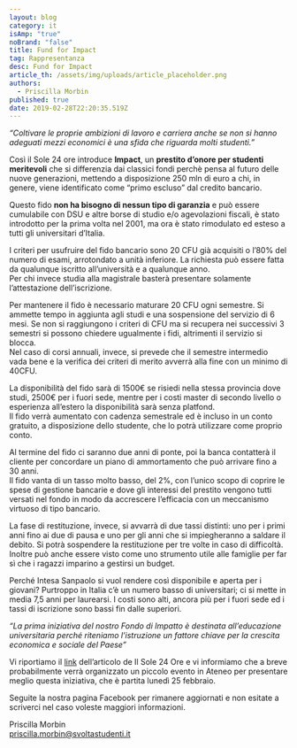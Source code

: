 ```yaml
---
layout: blog
category: it
isAmp: "true"
noBrand: "false"
title: Fund for Impact
tag: Rappresentanza
desc: Fund for Impact
article_th: /assets/img/uploads/article_placeholder.png
authors:
  - Priscilla Morbin
published: true
date: 2019-02-28T22:20:35.519Z
---
```

*“Coltivare le proprie ambizioni di lavoro e carriera anche se non si hanno adeguati mezzi economici è una sfida che riguarda molti studenti.”*

Così il Sole 24 ore introduce  **Impact**, un  **prestito d’onore per studenti meritevoli**  che si differenzia dai classici fondi perchè pensa al futuro delle nuove generazioni, mettendo a disposizione 250 mln di euro a chi, in genere, viene identificato come “primo escluso” dal credito bancario.

Questo fido  **non ha bisogno di nessun tipo di garanzia**  e può essere cumulabile con DSU e altre borse di studio e/o agevolazioni fiscali, è stato introdotto per la prima volta nel 2001, ma ora è stato rimodulato ed esteso a tutti gli universitari d’Italia.

I criteri per usufruire del fido bancario sono 20 CFU già acquisiti o l’80% del numero di esami, arrotondato a unità inferiore. La richiesta può essere fatta da qualunque iscritto all’università e a qualunque anno.\
Per chi invece studia alla magistrale basterà presentare solamente l’attestazione dell’iscrizione.

Per mantenere il fido è necessario maturare 20 CFU ogni semestre. Si ammette tempo in aggiunta agli studi e una sospensione del servizio di 6 mesi.  Se non si raggiungono i criteri di CFU ma si recupera nei successivi 3 semestri si possono chiedere ugualmente i fidi, altrimenti il servizio si blocca.\
Nel caso di corsi annuali, invece, si prevede che il semestre intermedio vada bene e la verifica dei criteri di merito avverrà alla fine con un minimo di 40CFU.

La disponibilità del fido sarà di 1500€  se risiedi nella stessa provincia dove studi, 2500€ per i fuori sede, mentre per i costi master di secondo livello o esperienza all’estero la disponibilità sarà senza platfond.\
Il fido verrà aumentato con cadenza semestrale ed è incluso in un conto gratuito, a disposizione dello studente, che lo potrà utilizzare come proprio conto.

Al termine del fido ci saranno due anni di ponte, poi la banca contatterà il cliente per concordare un piano di ammortamento che può arrivare fino a 30 anni.\
Il fido vanta di un tasso molto basso, del 2%, con l’unico scopo di coprire le spese di gestione bancarie e dove gli interessi del prestito vengono tutti versati nel fondo in modo da accrescere l’efficacia con un meccanismo virtuoso di tipo bancario.

La fase di restituzione, invece, si avvarrà di due tassi distinti: uno per i primi anni fino ai due di pausa e uno per gli anni che si impiegheranno a saldare il debito. Si potrà sospendere la restituzione per tre volte in caso di difficoltà.\
Inoltre può anche essere visto come uno strumento utile alle famiglie per far sì che i ragazzi imparino a gestirsi un budget.

Perché Intesa Sanpaolo si vuol rendere così disponibile e aperta per i giovani? Purtroppo in Italia c’è un numero basso di universitari; ci si mette in media 7,5 anni per laurearsi. I costi sono alti, ancora più per i fuori sede ed i tassi di iscrizione sono bassi fin dalle superiori.

*“La prima iniziativa del nostro Fondo di Impatto è destinata all’educazione universitaria perché riteniamo l’istruzione un fattore chiave per la crescita economica e sociale del Paese”*

Vi riportiamo il  [link](https://www.ilsole24ore.com/art/finanza-e-mercati/2019-02-25/studiare-per-merito-cosi-intesa-sanpaolo-finanzia-senza-garanzie-192258.shtml?uuid=ABiVA9XB#Echobox=155127512)  dell’articolo de Il Sole 24 Ore e vi informiamo che a breve probabilmente verrà organizzato un piccolo evento in Ateneo per presentare meglio questa iniziativa, che è partita lunedì 25 febbraio.

Seguite la nostra pagina Facebook per rimanere aggiornati e non esitate a scriverci nel caso voleste maggiori informazioni.

Priscilla Morbin\
[priscilla.morbin@svoltastudenti.it](mailto:priscilla.morbin@svoltastudenti.it)